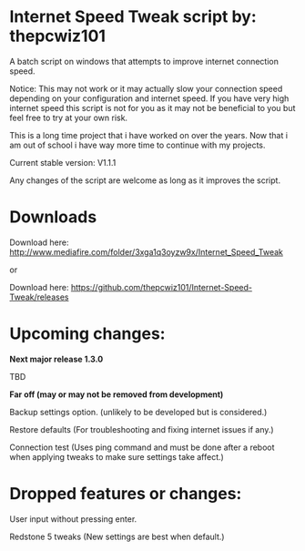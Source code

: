 # Internet Speed Tweak script by: thepcwiz101

A batch script on windows that attempts to improve internet connection speed.

Notice: This may not work or it may actually slow your connection speed depending on your configuration and internet speed. If you have 
very high internet speed this script is not for you as it may not be beneficial to you but feel free to try at your own risk.

This is a long time project that i have worked on over the years. Now that i am out of school i have way more time to continue with my projects.

Current stable version: V1.1.1

Any changes of the script are welcome as long as it improves the script.

# Downloads

Download here: http://www.mediafire.com/folder/3xga1q3oyzw9x/Internet_Speed_Tweak

or 

Download here: https://github.com/thepcwiz101/Internet-Speed-Tweak/releases

# Upcoming changes:

**Next major release 1.3.0** 

TBD



**Far off (may or may not be removed from development)**

Backup settings option. (unlikely to be developed but is considered.)

Restore defaults (For troubleshooting and fixing internet issues if any.)

Connection test (Uses ping command and must be done after a reboot when applying tweaks to make sure settings take affect.) 


# Dropped features or changes:

User input without pressing enter.

Redstone 5 tweaks (New settings are best when default.)
